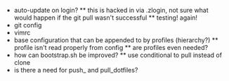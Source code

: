 * auto-update on login?
** this is hacked in via .zlogin, not sure what would happen if the git pull wasn't successful
** testing! again!
* git config
* vimrc
* base configuration that can be appended to by profiles (hierarchy?)
** profile isn't read properly from config
** are profiles even needed?
* how can bootstrap.sh be improved?
** use conditional to pull instead of clone
* is there a need for push_ and pull_dotfiles?
